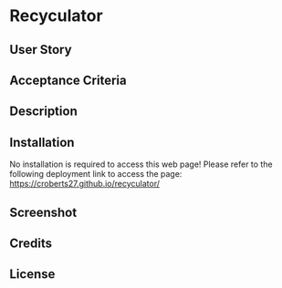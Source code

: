 # Recyculator

## User Story

## Acceptance Criteria

## Description

## Installation 

No installation is required to access this web page! Please refer to the following deployment link to access the page: https://croberts27.github.io/recyculator/

## Screenshot

## Credits

## License 
